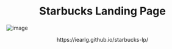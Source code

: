 <h1 align="center" text="bold">Starbucks Landing Page</h1>

![image](https://user-images.githubusercontent.com/91045673/224985943-a13eb180-b7ab-446e-ad3f-cb46ebbd5576.png)

<p align="center" text="bold">https://iearlg.github.io/starbucks-lp/</p>
